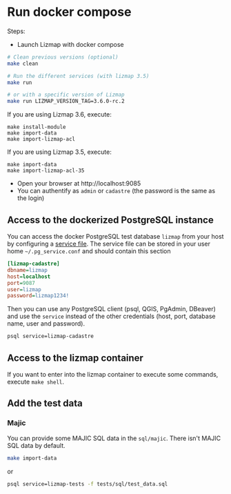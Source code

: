 # Run docker compose

Steps:

- Launch Lizmap with docker compose

```bash
# Clean previous versions (optional)
make clean

# Run the different services (with lizmap 3.5)
make run

# or with a specific version of Lizmap
make run LIZMAP_VERSION_TAG=3.6.0-rc.2
```

If you are using Lizmap 3.6, execute:
```
make install-module
make import-data
make import-lizmap-acl
```

If you are using Lizmap 3.5, execute:
```
make import-data
make import-lizmap-acl-35
```

- Open your browser at http://localhost:9085
- You can authentify as `admin` or `cadastre` (the password is the same as the login)

## Access to the dockerized PostgreSQL instance

You can access the docker PostgreSQL test database `lizmap` from your host by configuring a
[service file](https://docs.qgis.org/latest/en/docs/user_manual/managing_data_source/opening_data.html#postgresql-service-connection-file).
The service file can be stored in your user home `~/.pg_service.conf` and should contain this section

```ini
[lizmap-cadastre]
dbname=lizmap
host=localhost
port=9087
user=lizmap
password=lizmap1234!
```

Then you can use any PostgreSQL client (psql, QGIS, PgAdmin, DBeaver) and use the `service`
instead of the other credentials (host, port, database name, user and password).

```bash
psql service=lizmap-cadastre
```

## Access to the lizmap container

If you want to enter into the lizmap container to execute some commands,
execute `make shell`.

## Add the test data

### Majic

You can provide some MAJIC SQL data in the `sql/majic`. There isn't MAJIC SQL data by default.

```bash
make import-data
```
or
```bash
psql service=lizmap-tests -f tests/sql/test_data.sql
```

